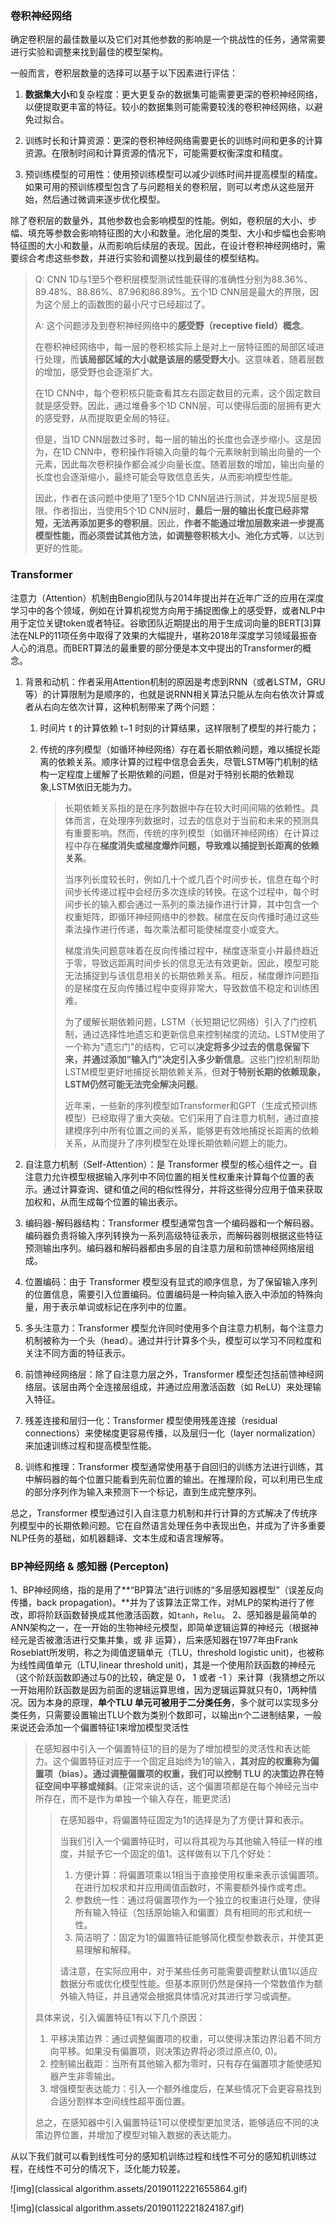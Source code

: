 ### 卷积神经网络

确定卷积层的最佳数量以及它们对其他参数的影响是一个挑战性的任务，通常需要进行实验和调整来找到最佳的模型架构。

一般而言，卷积层数量的选择可以基于以下因素进行评估：

1. **数据集大小**和复杂程度：更大更复杂的数据集可能需要更深的卷积神经网络，以便提取更丰富的特征。较小的数据集则可能需要较浅的卷积神经网络，以避免过拟合。

2. 训练时长和计算资源：更深的卷积神经网络需要更长的训练时间和更多的计算资源。在限制时间和计算资源的情况下，可能需要权衡深度和精度。

3. 预训练模型的可用性：使用预训练模型可以减少训练时间并提高模型的精度。如果可用的预训练模型包含了与问题相关的卷积层，则可以考虑从这些层开始，然后通过微调来逐步优化模型。

除了卷积层的数量外，其他参数也会影响模型的性能。例如，卷积层的大小、步幅、填充等参数会影响特征图的大小和数量。池化层的类型、大小和步幅也会影响特征图的大小和数量，从而影响后续层的表现。因此，在设计卷积神经网络时，需要综合考虑这些参数，并进行实验和调整以找到最佳的模型结构。

> Q: CNN 1D与1至5个卷积层模型测试性能获得的准确性分别为88.36%、89.48%、88.86%、87.96和86.89%。五个1D CNN层是最大的界限，因为这个层上的函数图的最小尺寸已经超过了。
>
> A: 这个问题涉及到卷积神经网络中的**感受野（receptive field）概念**。
>
> 在卷积神经网络中，每一层的卷积核实际上是对上一层特征图的局部区域进行处理，而**该局部区域的大小就是该层的感受野大小**。这意味着，随着层数的增加，感受野也会逐渐扩大。
>
> 在1D CNN中，每个卷积核只能查看其左右固定数目的元素，这个固定数目就是感受野。因此，通过堆叠多个1D CNN层，可以使得后面的层拥有更大的感受野，从而提取更全局的特征。
>
> 但是，当1D CNN层数过多时，每一层的输出的长度也会逐步缩小。这是因为，在1D CNN中，卷积操作将输入向量的每个元素映射到输出向量的一个元素，因此每次卷积操作都会减少向量长度。随着层数的增加，输出向量的长度也会逐渐缩小，最终可能会导致信息丢失，从而影响模型性能。
>
> 因此，作者在该问题中使用了1至5个1D CNN层进行测试，并发现5层是极限。作者指出，当使用5个1D CNN层时，**最后一层的输出长度已经非常短，无法再添加更多的卷积层**。因此，**作者不能通过增加层数来进一步提高模型性能，而必须尝试其他方法，如调整卷积核大小、池化方式等**，以达到更好的性能。

### Transformer

注意力（Attention）机制由Bengio团队与2014年提出并在近年广泛的应用在深度学习中的各个领域，例如在计算机视觉方向用于捕捉图像上的感受野，或者NLP中用于定位关键token或者特征。谷歌团队近期提出的用于生成词向量的BERT[3]算法在NLP的11项任务中取得了效果的大幅提升，堪称2018年深度学习领域最振奋人心的消息。而BERT算法的最重要的部分便是本文中提出的Transformer的概念。

1. 背景和动机：作者采用Attention机制的原因是考虑到RNN（或者LSTM，GRU等）的计算限制为是顺序的，也就是说RNN相关算法只能从左向右依次计算或者从右向左依次计算，这种机制带来了两个问题：

   1. 时间片 t 的计算依赖 t−1 时刻的计算结果，这样限制了模型的并行能力；

   2. 传统的序列模型（如循环神经网络）存在着长期依赖问题，难以捕捉长距离的依赖关系。顺序计算的过程中信息会丢失，尽管LSTM等门机制的结构一定程度上缓解了长期依赖的问题，但是对于特别长期的依赖现象,LSTM依旧无能为力。

      > 长期依赖关系指的是在序列数据中存在较大时间间隔的依赖性。具体而言，在处理序列数据时，过去的信息对于当前和未来的预测具有重要影响。然而，传统的序列模型（如循环神经网络）在计算过程中存在**梯度消失或梯度爆炸问题，导致难以捕捉到长距离的依赖关系**。
      >
      > 当序列长度较长时，例如几十个或几百个时间步长，信息在每个时间步长传递过程中会经历多次连续的转换。在这个过程中，每个时间步长的输入都会通过一系列的乘法操作进行计算，其中包含一个权重矩阵，即循环神经网络中的参数。梯度在反向传播时通过这些乘法操作进行传递，每次乘法都可能使梯度变小或变大。
      >
      > 梯度消失问题意味着在反向传播过程中，梯度逐渐变小并最终趋近于零，导致远距离时间步长的信息无法有效更新。因此，模型可能无法捕捉到与该信息相关的长期依赖关系。相反，梯度爆炸问题指的是梯度在反向传播过程中变得非常大，导致数值不稳定和训练困难。
      >
      > 为了缓解长期依赖问题，LSTM（长短期记忆网络）引入了门控机制，通过选择性地遗忘和更新信息来控制梯度的流动。LSTM使用了一个称为"遗忘门"的结构，它可以**决定将多少过去的信息保留下来，并通过添加"输入门"决定引入多少新信息**。这些门控机制帮助LSTM模型更好地捕捉长期依赖关系，但**对于特别长期的依赖现象，LSTM仍然可能无法完全解决问题**。
      >
      > 近年来，一些新的序列模型如Transformer和GPT（生成式预训练模型）已经取得了重大突破。它们采用了自注意力机制，通过直接建模序列中所有位置之间的关系，能够更有效地捕捉长距离的依赖关系，从而提升了序列模型在处理长期依赖问题上的能力。

2. 自注意力机制（Self-Attention）：是 Transformer 模型的核心组件之一。自注意力允许模型根据输入序列中不同位置的相关性权重来计算每个位置的表示。通过计算查询、键和值之间的相似性得分，并将这些得分应用于值来获取加权和，从而生成每个位置的输出表示。

3. 编码器-解码器结构：Transformer 模型通常包含一个编码器和一个解码器。编码器负责将输入序列转换为一系列高级特征表示，而解码器则根据这些特征预测输出序列。编码器和解码器都由多层的自注意力层和前馈神经网络层组成。

4. 位置编码：由于 Transformer 模型没有显式的顺序信息，为了保留输入序列的位置信息，需要引入位置编码。位置编码是一种向输入嵌入中添加的特殊向量，用于表示单词或标记在序列中的位置。

5. 多头注意力：Transformer 模型允许同时使用多个自注意力机制，每个注意力机制被称为一个头（head）。通过并行计算多个头，模型可以学习不同粒度和关注不同方面的特征表示。

6. 前馈神经网络层：除了自注意力层之外，Transformer 模型还包括前馈神经网络层。该层由两个全连接层组成，并通过应用激活函数（如 ReLU）来处理输入特征。

7. 残差连接和层归一化：Transformer 模型使用残差连接（residual connections）来使梯度更容易传播，以及层归一化（layer normalization）来加速训练过程和提高模型性能。

8. 训练和推理：Transformer 模型通常使用基于自回归的训练方法进行训练，其中解码器的每个位置只能看到先前位置的输出。在推理阶段，可以利用已生成的部分序列作为输入来预测下一个标记，直到生成完整序列。

总之，Transformer 模型通过引入自注意力机制和并行计算的方式解决了传统序列模型中的长期依赖问题。它在自然语言处理任务中表现出色，并成为了许多重要NLP任务的基础，如机器翻译、文本生成和语言理解等。





### BP神经网络 & 感知器 (Percepton)

1、BP神经网络，指的是用了**“BP算法”进行训练的“多层感知器模型”（误差反向传播，back propagation)。**并为了该算法正常工作，对MLP的架构进行了修改，即将阶跃函数替换成其他激活函数，如`tanh`，`Relu`。
2、感知器是最简单的ANN架构之一，在一开始的生物神经元模型，即简单逻辑运算的神经元（根据神经元是否被激活进行交集并集，或 非 运算），后来感知器在1977年由Frank Roseblatt所发明，称之为阈值逻辑单元（TLU，threshold logistic unit)，也被称为线性阈值单元（LTU,linear threshold unit)，其是一个使用阶跃函数的神经元（这个阶跃函数即通过与0的比较，确定是 0， 1 或者 -1 ）来计算（我猜想之所以一开始用阶跃函数是因为前面的逻辑运算思维，因为逻辑运算就只有0，1两种情况。因为本身的原理，**单个TLU 单元可被用于二分类任务**，多个就可以实现多分类任务，只需要设置输出TLU个数为类别个数即可，以输出n个二进制结果，一般来说还会添加一个偏置特征1来增加模型灵活性

> 在感知器中引入一个偏置特征1的目的是为了增加模型的灵活性和表达能力。这个偏置特征对应于一个固定且始终为1的输入，**其对应的权重称为偏置项（bias）。通过调整偏置项的权重，我们可以控制 TLU 的决策边界在特征空间中平移或倾斜**。(正常来说的话，这个偏置项都是在每个神经元当中所存在，而不是作为单独一个输入存在，能更灵活)
>
> > 在感知器中，将偏置特征固定为1的选择是为了方便计算和表示。
> >
> > 当我们引入一个偏置特征时，可以将其视为与其他输入特征一样的维度，并赋予它一个固定的值1。这样做有以下几个好处：
> >
> > 1. 方便计算：将偏置项乘以1相当于直接使用权重来表示该偏置项。在进行加权求和并应用阈值函数时，不需要额外操作或考虑。
> > 2. 参数统一性：通过将偏置项作为一个独立的权重进行处理，使得所有输入特征（包括原始输入和偏置）具有相同的形式和统一性。
> > 3. 简洁明了：固定为1的偏置特征能够简化模型参数表示，并使其更易理解和解释。
> >
> > 请注意，在实际应用中，对于某些任务可能需要调整默认值1以适应数据分布或优化模型性能。但基本原则仍然是保持一个常数值作为额外输入特征，并且通常会根据具体情况对其进行学习或调整。
>
> 具体来说，引入偏置特征1有以下几个原因：
>
> 1. 平移决策边界：通过调整偏置项的权重，可以使得决策边界沿着不同方向平移。如果没有偏置项，则决策边界将必须过原点(0, 0)。
> 2. 控制输出截距：当所有其他输入都为零时，只有存在偏置项才能使感知器产生非零输出。
> 3. 增强模型表达能力：引入一个额外维度后，在某些情况下会更容易找到合适分割样本空间线性超平面位置。
>
> 总之，在感知器中引入偏置特征1可以使模型更加灵活，能够适应不同的决策边界位置，并增加了模型对输入数据的表达能力。





从以下我们就可以看到线性可分的感知机训练过程和线性不可分的感知机训练过程，在线性不可分的情况下，泛化能力较差。

![img](classical algorithm.assets/20190112221655864.gif)

![img](classical algorithm.assets/20190112221824187.gif)



